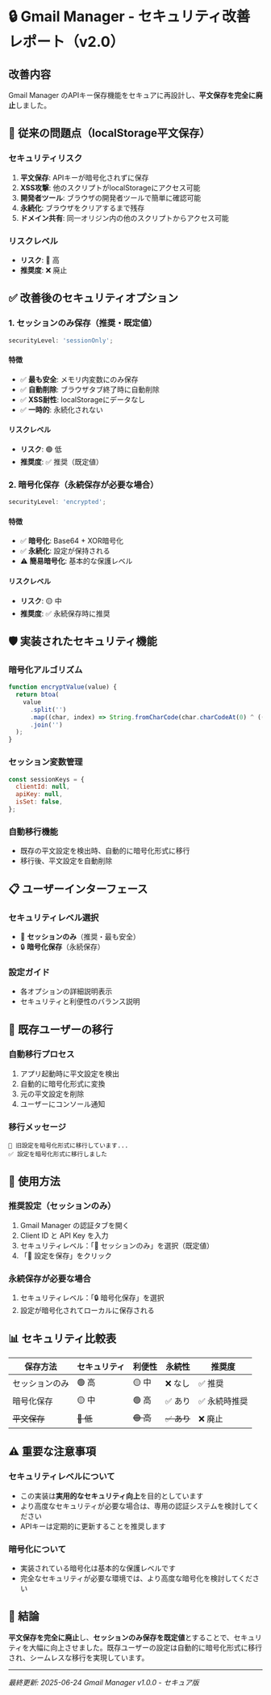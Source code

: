 # 🔒 Gmail Manager - セキュリティ改善レポート（v2.0）

## 改善内容

Gmail Manager のAPIキー保存機能をセキュアに再設計し、**平文保存を完全に廃止**しました。

## 🚨 従来の問題点（localStorage平文保存）

### セキュリティリスク

1. **平文保存**: APIキーが暗号化されずに保存
2. **XSS攻撃**: 他のスクリプトがlocalStorageにアクセス可能
3. **開発者ツール**: ブラウザの開発者ツールで簡単に確認可能
4. **永続化**: ブラウザをクリアするまで残存
5. **ドメイン共有**: 同一オリジン内の他のスクリプトからアクセス可能

### リスクレベル

- **リスク**: 🔴 高
- **推奨度**: ❌ 廃止

## ✅ 改善後のセキュリティオプション

### 1. セッションのみ保存（推奨・既定値）

```javascript
securityLevel: 'sessionOnly';
```

#### 特徴

- ✅ **最も安全**: メモリ内変数にのみ保存
- ✅ **自動削除**: ブラウザタブ終了時に自動削除
- ✅ **XSS耐性**: localStorageにデータなし
- ✅ **一時的**: 永続化されない

#### リスクレベル

- **リスク**: 🟢 低
- **推奨度**: ✅ 推奨（既定値）

### 2. 暗号化保存（永続保存が必要な場合）

```javascript
securityLevel: 'encrypted';
```

#### 特徴

- ✅ **暗号化**: Base64 + XOR暗号化
- ✅ **永続化**: 設定が保持される
- ⚠️ **簡易暗号化**: 基本的な保護レベル

#### リスクレベル

- **リスク**: 🟡 中
- **推奨度**: ✅ 永続保存時に推奨

## 🛡️ 実装されたセキュリティ機能

### 暗号化アルゴリズム

```javascript
function encryptValue(value) {
  return btoa(
    value
      .split('')
      .map((char, index) => String.fromCharCode(char.charCodeAt(0) ^ ((index % 7) + 1)))
      .join('')
  );
}
```

### セッション変数管理

```javascript
const sessionKeys = {
  clientId: null,
  apiKey: null,
  isSet: false,
};
```

### 自動移行機能

- 既存の平文設定を検出時、自動的に暗号化形式に移行
- 移行後、平文設定を自動削除

## 📋 ユーザーインターフェース

### セキュリティレベル選択

- 🔐 **セッションのみ**（推奨・最も安全）
- 🔒 **暗号化保存**（永続保存）

### 設定ガイド

- 各オプションの詳細説明表示
- セキュリティと利便性のバランス説明

## 🔄 既存ユーザーの移行

### 自動移行プロセス

1. アプリ起動時に平文設定を検出
2. 自動的に暗号化形式に変換
3. 元の平文設定を削除
4. ユーザーにコンソール通知

### 移行メッセージ

```
🔄 旧設定を暗号化形式に移行しています...
✅ 設定を暗号化形式に移行しました
```

## 🔧 使用方法

### 推奨設定（セッションのみ）

1. Gmail Manager の認証タブを開く
2. Client ID と API Key を入力
3. セキュリティレベル：「🔐 セッションのみ」を選択（既定値）
4. 「💾 設定を保存」をクリック

### 永続保存が必要な場合

1. セキュリティレベル：「🔒 暗号化保存」を選択
2. 設定が暗号化されてローカルに保存される

## 📊 セキュリティ比較表

| 保存方法       | セキュリティ | 利便性    | 永続性      | 推奨度        |
| -------------- | ------------ | --------- | ----------- | ------------- |
| セッションのみ | 🟢 高        | 🟡 中     | ❌ なし     | ✅ 推奨       |
| 暗号化保存     | 🟡 中        | 🟢 高     | ✅ あり     | ✅ 永続時推奨 |
| ~~平文保存~~   | ~~🔴 低~~    | ~~🟢 高~~ | ~~✅ あり~~ | ❌ 廃止       |

## ⚠️ 重要な注意事項

### セキュリティレベルについて

- この実装は**実用的なセキュリティ向上**を目的としています
- より高度なセキュリティが必要な場合は、専用の認証システムを検討してください
- APIキーは定期的に更新することを推奨します

### 暗号化について

- 実装されている暗号化は基本的な保護レベルです
- 完全なセキュリティが必要な環境では、より高度な暗号化を検討してください

## 🎯 結論

**平文保存を完全に廃止**し、**セッションのみ保存を既定値**とすることで、セキュリティを大幅に向上させました。既存ユーザーの設定は自動的に暗号化形式に移行され、シームレスな移行を実現しています。

---

_最終更新: 2025-06-24_
_Gmail Manager v1.0.0 - セキュア版_
